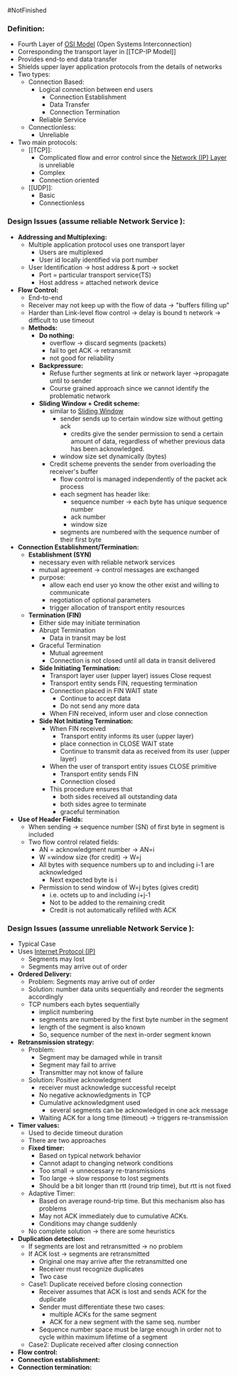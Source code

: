 #NotFinished 
### Definition:
- Fourth Layer of [OSI Model](OSI%20Model.md) (Open Systems Interconnection)
- Corresponding the transport layer in [[TCP-IP Model]]
- Provides end-to end data transfer
- Shields upper layer application protocols from the details of networks
- Two types:
	- Connection Based:
		- Logical connection between end users
			- Connection Establishment
			- Data Transfer
			- Connection Termination
		- Reliable Service
	- Connectionless:
		- Unreliable
- Two main protocols:
	- [[TCP]]: 
		- Complicated flow and error control since the [Network (IP) Layer](Network%20(IP)%20Layer.md) is unreliable
		- Complex
		- Connection oriented
	- [[UDP]]:
		- Basic 
		- Connectionless
### Design Issues (assume reliable Network Service ):
- **Addressing and Multiplexing:**
	- Multiple application protocol uses one transport layer
		- Users are multiplexed
		- User id locally identified via port number
	- User Identification -> host address & port -> socket
		- Port = particular transport service(TS)
		- Host address = attached network device
- **Flow Control:**
	- End-to-end
	- Receiver may not keep up with the flow of data -> "buffers filling up"
	- Harder than Link-level flow control -> delay is bound tı network -> difficult to use timeout
	- **Methods:**
		- **Do nothing:**
			- overflow -> discard segments (packets)
			- fail to get ACK -> retransmit
			- not good for reliability
		- **Backpressure:**
			- Refuse further segments at link or network layer ->propagate until to sender
			- Course grained approach since we cannot identify the problematic network
		- **Sliding Window + Credit scheme:**
			- similar to [Sliding Window](Sliding%20Window.md)
				- sender sends up to certain window size without getting ack
					- credits give the sender permission to send a certain amount of data, regardless of whether previous data has been acknowledged.
				- window size set dynamically (bytes)
			- Credit scheme prevents the sender from overloading the receiver's buffer
				- flow control is managed independently of the packet ack process
				- each segment has header like:
					- sequence number -> each byte has unique sequence number
					- ack number
					- window size 
				- segments are numbered with the sequence number of their first byte
- **Connection Establishment/Termination:**
	- **Establishment (SYN)**
		- necessary even with reliable network services
		- mutual agreement -> control messages are exchanged
		- purpose:
			- allow each end user yo know the other exist and willing to communicate
			- negotiation of optional parameters
			- trigger allocation of transport entity resources
	- **Termination (FIN)**
		- Either side may initiate termination
		- Abrupt Termination
			- Data in transit may be lost
		- Graceful Termination
			- Mutual agreement
			- Connection is not closed until all data in transit delivered
		- **Side Initiating Termination:**
			- Transport layer user (upper layer) issues Close request
			- Transport entity sends FIN, requesting termination
			- Connection placed in FIN WAIT state
				- Continue to accept data
				- Do not send any more data
			- When FIN received, inform user and close connection
		- **Side Not Initiating Termination:**
			- When FIN received
				- Transport entity informs its user (upper layer)
				- place connection in CLOSE WAIT state
				- Continue to transmit data as received from its user (upper layer)
			- When the user of transport entity issues CLOSE primitive
				- Transport entity sends FIN
				- Connection closed
			- This procedure ensures that
				- both sides received all outstanding data
				- both sides agree to terminate
				- graceful termination
- **Use of Header Fields:**
	- When sending -> sequence number (SN) of first byte in segment is included
	- Two flow control related fields: 
		- AN = acknowledgment number -> AN=i
		- W =window size (for credit) -> W=j
		- All bytes with sequence numbers up to and including i-1 are acknowledged
			- Next expected byte is i
		- Permission to send window of W=j bytes (gives credit)
			- i.e. octets up to and including i+j-1
			- Not to be added to the remaining credit
			- Credit is not automatically refilled with ACK
### Design Issues (assume unreliable Network Service ):
- Typical Case
- Uses [Internet Protocol (IP)](Internet%20Protocol%20(IP).md)
	- Segments may lost
	- Segments may arrive out of order
- **Ordered Delivery:**
	- Problem: Segments may arrive out of order
	- Solution: number data units sequentially and reorder the segments accordingly
	- TCP numbers each bytes sequentially
		- implicit numbering
		- segments are numbered by the first byte number in the segment
		- length of the segment is also known
		- So, sequence number of the next in-order segment known
- **Retransmission strategy:**
	- Problem:
		- Segment may be damaged while in transit
		- Segment may fail to arrive
		- Transmitter may not know of failure
	- Solution: Positive acknowledgment
		- receiver must acknowledge successful receipt
		- No negative acknowledgments in TCP
		- Cumulative acknowledgment used 
			- several segments can be acknowledged in one ack message
		- Waiting ACK for a long time (timeout) -> triggers re-transmission
- **Timer values:**
	- Used to decide timeout duration
	- There are two approaches 
	- **Fixed timer:**
		- Based on typical network behavior
		- Cannot adapt to changing network conditions
		- Too small -> unnecessary re-transmissions
		- Too large -> slow response to lost segments
		- Should be a bit longer than rtt (round trip time), but rtt is not fixed
	- Adaptive Timer:
		- Based on average round-trip time. But this mechanism also has problems
		- May not ACK immediately due to cumulative ACKs.
		- Conditions may change suddenly
	- No complete solution -> there are some heuristics 
- **Duplication detection:**
	- If segments are lost and retransmitted -> no problem
	- If ACK lost -> segments are retransmitted
		- Original one may arrive after the retransmitted one
		- Receiver must recognize duplicates
		- Two case
	- Case1: Duplicate received before closing connection
		- Receiver assumes that ACK is lost and sends ACK for the duplicate
		- Sender must differentiate these two cases: 
			- multiple ACKs for the same segment
			- ACK for a new segment with the same seq. number
		- Sequence number space must be large enough in order not to cycle within maximum lifetime of a segment 
	- Case2: Duplicate received after closing connection
- **Flow control:**
- **Connection establishment:**
- **Connection termination:**